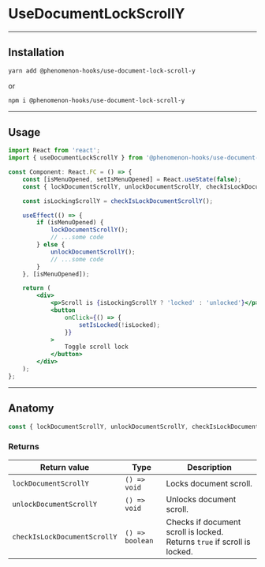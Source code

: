 # UseDocumentLockScrollY

---

## Installation

```bash
yarn add @phenomenon-hooks/use-document-lock-scroll-y
```

or

```bash
npm i @phenomenon-hooks/use-document-lock-scroll-y
```

---

## Usage

```jsx
import React from 'react';
import { useDocumentLockScrollY } from '@phenomenon-hooks/use-document-lock-scroll-y';

const Component: React.FC = () => {
    const [isMenuOpened, setIsMenuOpened] = React.useState(false);
    const { lockDocumentScrollY, unlockDocumentScrollY, checkIsLockDocumentScrollY } = useDocumentLockScrollY();

    const isLockingScrollY = checkIsLockDocumentScrollY();

    useEffect(() => {
        if (isMenuOpened) {
            lockDocumentScrollY();
            // ...some code
        } else {
            unlockDocumentScrollY();
            // ...some code
        }
    }, [isMenuOpened]);

    return (
        <div>
            <p>Scroll is {isLockingScrollY ? 'locked' : 'unlocked'}</p>
            <button
                onClick={() => {
                    setIsLocked(!isLocked);
                }}
            >
                Toggle scroll lock
            </button>
        </div>
    );
};
```

---

## Anatomy

```jsx
const { lockDocumentScrollY, unlockDocumentScrollY, checkIsLockDocumentScrollY } = useDocumentLockScrollY();
```

### Returns

| Return value | Type | Description |
| --- | --- | --- |
| `lockDocumentScrollY` | `() => void` | Locks document scroll. |
| `unlockDocumentScrollY` | `() => void` | Unlocks document scroll. |
| `checkIsLockDocumentScrollY` | `() => boolean` | Checks if document scroll is locked. Returns `true` if scroll is locked. |
